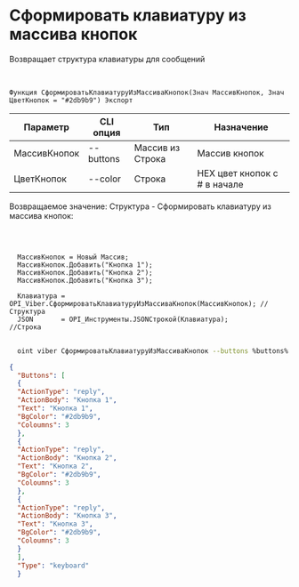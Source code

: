 ﻿---
sidebar_position: 7
---

# Сформировать клавиатуру из массива кнопок
 Возвращает структура клавиатуры для сообщений


<br/>


`Функция СформироватьКлавиатуруИзМассиваКнопок(Знач МассивКнопок, Знач ЦветКнопок = "#2db9b9") Экспорт`

  | Параметр | CLI опция | Тип | Назначение |
  |-|-|-|-|
  | МассивКнопок | --buttons | Массив из Строка | Массив кнопок |
  | ЦветКнопок | --color | Строка | HEX цвет кнопок с # в начале |

  
  Возвращаемое значение:   Структура -  Сформировать клавиатуру из массива кнопок:


<br/>




```bsl title="Пример кода"
  
  МассивКнопок = Новый Массив;
  МассивКнопок.Добавить("Кнопка 1");
  МассивКнопок.Добавить("Кнопка 2");
  МассивКнопок.Добавить("Кнопка 3");
  
  Клавиатура = OPI_Viber.СформироватьКлавиатуруИзМассиваКнопок(МассивКнопок); //Структура
  JSON       = OPI_Инструменты.JSONСтрокой(Клавиатура);                       //Строка
```
	


```sh title="Пример команды CLI"
    
  oint viber СформироватьКлавиатуруИзМассиваКнопок --buttons %buttons% --color %color%

```

```json title="Результат"
{
  "Buttons": [
  {
  "ActionType": "reply",
  "ActionBody": "Кнопка 1",
  "Text": "Кнопка 1",
  "BgColor": "#2db9b9",
  "Coloumns": 3
  },
  {
  "ActionType": "reply",
  "ActionBody": "Кнопка 2",
  "Text": "Кнопка 2",
  "BgColor": "#2db9b9",
  "Coloumns": 3
  },
  {
  "ActionType": "reply",
  "ActionBody": "Кнопка 3",
  "Text": "Кнопка 3",
  "BgColor": "#2db9b9",
  "Coloumns": 3
  }
  ],
  "Type": "keyboard"
  }
```
